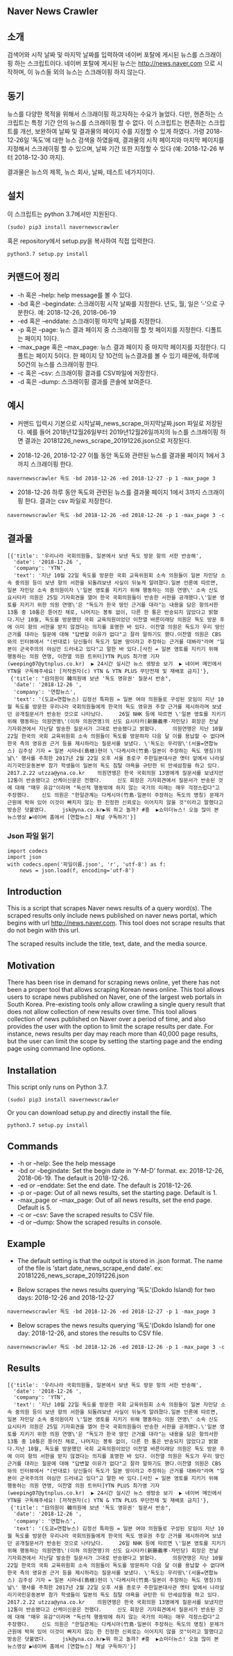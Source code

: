 Naver News Crawler
------------------

소개
----

검색어와 시작 날짜 및 마지막 날짜를 입력하여 네이버 포탈에 게시된 뉴스를
스크래이핑 하는 스크립트이다. 네이버 포탈에 게시된 뉴스는
<a href="http://news.naver.com" class="uri">http://news.naver.com</a>
으로 시작하며, 이 뉴스들 외의 뉴스는 스크래이핑 하지 않는다.

동기
----

뉴스를 다양한 목적을 위해서 스크래이핑 하고자하는 수요가 늘었다. 다만,
현존하는 스크립트는 특정 기간 안의 뉴스를 스크래이핑 할 수 없다. 이
스크립트는 현존하는 스크립트를 개선, 보완하여 날짜 및 결과물의 페이지
수를 지정할 수 있게 하였다. 가령 2018-12-26일 ’독도’에 대한 뉴스 검색을
하였을때, 결과물의 시작 페이지와 마지막 페이지를 지정해서 스크레이핑 할
수 있으며, 날짜 기간 또한 지정할 수 있다 (예: 2018-12-26 부터 2018-12-30
까지).

결과물은 뉴스의 제목, 뉴스 회사, 날짜, 테스트 네가지이다.

설치
----

이 스크립트는 python 3.7에서만 지원된다.

    (sudo) pip3 install navernewscrawler

혹은 repository에서 setup.py을 복사하여 직접 입력한다.

    python3.7 setup.py install

커맨드어 정리
-------------

-   -h 혹은 –help: help message를 볼 수 있다.
-   -bd 혹은 –begindate: 스크래이핑 시작 날짜를 지정한다. 년도, 월, 일은
    ’-’으로 구분한다. 예: 2018-12-26, 2018-06-19
-   -ed 혹은 –enddate: 스크래이핑 마지막 날짜를 지정한다.
-   -p 혹은 –page: 뉴스 결과 페이지 중 스크래이핑 할 첫 페이지를
    지정한다. 디폴트는 페이지 1이다.
-   -max\_page 혹은 –max\_page: 뉴스 결과 페이지 중 마지막 페이지를
    지정한다. 디폴트는 페이지 5이다. 한 페이지 당 10건의 뉴스결과를 볼
    수 있기 때문에, 하루에 50건의 뉴스를 스크래이핑 한다.
-   -c 혹은 –csv: 스크래이핑 결과를 CSV파일에 저장한다.
-   -d 혹은 –dump: 스크래이핑 결과를 콘솔에 보여준다.

예시
----

-   커맨드 입력시 기본으로 시작날짜\_news\_scrape\_마지막날짜.json
    파일로 저장된다. 예를 들어 2018년12월26일부터 2019년12월26일까지의
    뉴스를 스크래이핑 하면 결과는
    20181226\_news\_scrape\_20191226.json으로 저장된다.

-   2018-12-26, 2018-12-27 이틀 동안 독도와 관련된 뉴스를 결과물 페이지
    1에서 3까지 스크래이핑 한다.

<!-- -->

    navernewscrawler 독도 -bd 2018-12-26 -ed 2018-12-27 -p 1 -max_page 3 

-   2018-12-26 하루 동안 독도와 관련된 뉴스를 결과물 페이지 1에서 3까지
    스크래이핑 한다. 결과는 csv 파일로 저장한다.

<!-- -->

    navernewscrawler 독도 -bd 2018-12-26 -ed 2018-12-26 -p 1 -max_page 3 -c

결과물
------

    [{'title': '우리나라 국회의원들, 일본에서 보낸 독도 방문 항의 서한 반송해',
      'date': '2018-12-26 ',
      'company': 'YTN',
      'text': '지난 10월 22일 독도를 방문한 국회 교육위원회 소속 의원들이 일본 자민당 소속 중의원 등이 보낸 항의 서한을 되돌려보낸 사실이 뒤늦게 알려졌다.일본 언론에 따르면, 일본 자민당 소속 중의원이자 \'일본 영토를 지키기 위해 행동하는 의원 연맹\' 소속 신도 요시타카 의원은 25일 기자회견을 열어 한국 국회의원들이 반송한 서한을 공개했다.\'일본 영토를 지키기 위한 의원 연맹\'은 "독도가 한국 땅인 근거를 대라"는 내용을 담은 항의서한 13통 중 10통은 뜯어진 채로, 나머지는 봉투 없이, 다른 한 통은 반송되지 않았다고 밝혔다.지난 10월, 독도를 방문했던 국회 교육의원이었던 이찬열 바른미래당 의원은 독도 방문 후에 이미 항의 서한을 받지 않겠다는 의지를 표명한 바 있다. 이찬열 의원은 독도가 우리 땅인 근거를 대라는 질문에 대해 "답변할 이유가 없다"고 잘라 말하기도 했다.이찬열 의원은 CBS와의 인터뷰에서 "(반대로) 당신들이 독도가 일본 땅이라고 주장하는 근거를 대봐라"라며 "일본이 군국주의의 야심만 드러내고 있다"고 말한 바 있다.[사진 = 일본 영토를 지키기 위해 행동하는 의원 연맹, 이찬열 의원 트위터]YTN PLUS 최가영 기자 (weeping07@ytnplus.co.kr)  ▶ 24시간 실시간 뉴스 생방송 보기  ▶ 네이버 메인에서 YTN을 구독해주세요! [저작권자(c) YTN & YTN PLUS 무단전재 및 재배포 금지]'},
     {'title': "日의원이 韓의원에 보낸 '독도 영유권' 질문서 반송",
      'date': '2018-12-26 ',
      'company': '연합뉴스',
      'text': '(도쿄=연합뉴스) 김정선 특파원 = 일본 여야 의원들로 구성된 모임이 지난 10월 독도를 방문한 우리나라 국회의원들에게 한국의 독도 영유권 주장 근거를 제시하라며 보냈던 공개질문서가 반송된 것으로 나타났다.     26일 NHK 등에 따르면 \'일본 영토를 지키기 위해 행동하는 의원연맹\'(이하 의원연맹)의 신도 요시타카(新藤義孝·자민당) 회장은 전날 기자회견에서 지난달 발송한 질문서가 그대로 반송됐다고 밝혔다.     의원연맹은 지난 10월 22일 한국의 국회 교육위원회 소속 의원들이 독도를 방문하자 다음 달 이를 용납할 수 없다며 한국 측의 영유권 근거 등을 제시하라는 질문서를 보냈다. \'독도는 우리땅\'(서울=연합뉴스) 김주성 기자 = 일본 시마네(島根)현이 \'다케시마(竹島·일본이 주장하는 독도 명칭)의 날\' 행사를 주최한 2017년 2월 22일 오후 서울 종로구 주한일본대사관 옛터 앞에서 나라살리기국민운동본부 참가 학생들이 일본의 독도 침탈 야욕을 규탄한 뒤 만세삼창을 하고 있다. 2017.2.22 utzza@yna.co.kr    의원연맹은 한국 국회의원 13명에게 질문서를 보냈지만 12통이 반송됐다고 산케이신문은 전했다.     신도 회장은 기자회견에서 질문서가 반송된 것에 대해 "매우 유감"이라며 "독선적 행동밖에 하지 않는 국가의 미래는 매우 걱정스럽다"고 주장했다.    신도 의원은 "한일관계는 다케시마(竹島·일본이 주장하는 독도의 명칭) 문제가 근원에 박혀 있어 이것이 빠지지 않는 한 진정한 신뢰로는 이어지지 않을 것"이라고 말했다고 방송은 덧붙였다.     jsk@yna.co.kr▶뭐 하고 놀까? #흥  ▶쇼미더뉴스! 오늘 많이 본 뉴스영상 ▶네이버 홈에서 [연합뉴스] 채널 구독하기'}]

### Json 파일 읽기

    import codecs
    import json
    with codecs.open('파일이름.json', 'r', 'utf-8') as f:
        news = json.load(f, encoding='utf-8')

Introduction
------------

This is a script that scrapes Naver news results of a query word(s). The
scraped results only include news published on naver news portal, which
begins with url
<a href="http://news.naver.com" class="uri">http://news.naver.com</a>.
This tool does not scrape results that do not begin with this url.

The scraped results include the title, text, date, and the media source.

Motivation
----------

There has been rise in demand for scraping news online, yet there has
not been a proper tool that allows scraping Korean news online. This
tool allows users to scrape news published on Naver, one of the largest
web portals in South Korea. Pre-existing tools only allow crawling a
single query result that does not allow collection of new results over
time. This tool allows collection of news published on Naver over a
period of time, and also provides the user with the option to limit the
scrape results per date. For instance, news results per day may reach
more than 40,000 page results, but the user can limit the scope by
setting the starting page and the ending page using command line
options.

Installation
------------

This script only runs on Python 3.7.

    (sudo) pip3 install navernewscrawler

Or you can download setup.py and directly install the file.

    python3.7 setup.py install

Commands
--------

-   -h or –help: See the help message
-   -bd or –begindate: Set the begin date in ‘Y-M-D’ format. ex:
    2018-12-26, 2018-06-19. The default is 2018-12-26.
-   -ed or –enddate: Set the end date. The default is 2018-12-26.
-   -p or –page: Out of all news results, set the starting page. Default
    is 1.
-   -max\_page or –max\_page: Out of all news results, set the end page.
    Default is 5.
-   -c or –csv: Save the scraped results to CSV file.
-   -d or –dump: Show the scraped results in console.

Example
-------

-   The default setting is that the output is stored in .json format.
    The name of the file is ‘start date\_news\_scrape\_end date’. ex:
    20181226\_news\_scrape\_20191226.json

-   Below scrapes the news results querying ‘독도’(Dokdo Island) for two
    days: 2018-12-26 and 2018-12-27

<!-- -->

    navernewscrawler 독도 -bd 2018-12-26 -ed 2018-12-27 -p 1 -max_page 3 

-   Below scrapes the news results querying ‘독도’(Dokdo Island) for one
    day: 2018-12-26, and stores the results to CSV file.

<!-- -->

    navernewscrawler 독도 -bd 2018-12-26 -ed 2018-12-26 -p 1 -max_page 3 -c

Results
-------

    [{'title': '우리나라 국회의원들, 일본에서 보낸 독도 방문 항의 서한 반송해',
      'date': '2018-12-26 ',
      'company': 'YTN',
      'text': '지난 10월 22일 독도를 방문한 국회 교육위원회 소속 의원들이 일본 자민당 소속 중의원 등이 보낸 항의 서한을 되돌려보낸 사실이 뒤늦게 알려졌다.일본 언론에 따르면, 일본 자민당 소속 중의원이자 \'일본 영토를 지키기 위해 행동하는 의원 연맹\' 소속 신도 요시타카 의원은 25일 기자회견을 열어 한국 국회의원들이 반송한 서한을 공개했다.\'일본 영토를 지키기 위한 의원 연맹\'은 "독도가 한국 땅인 근거를 대라"는 내용을 담은 항의서한 13통 중 10통은 뜯어진 채로, 나머지는 봉투 없이, 다른 한 통은 반송되지 않았다고 밝혔다.지난 10월, 독도를 방문했던 국회 교육의원이었던 이찬열 바른미래당 의원은 독도 방문 후에 이미 항의 서한을 받지 않겠다는 의지를 표명한 바 있다. 이찬열 의원은 독도가 우리 땅인 근거를 대라는 질문에 대해 "답변할 이유가 없다"고 잘라 말하기도 했다.이찬열 의원은 CBS와의 인터뷰에서 "(반대로) 당신들이 독도가 일본 땅이라고 주장하는 근거를 대봐라"라며 "일본이 군국주의의 야심만 드러내고 있다"고 말한 바 있다.[사진 = 일본 영토를 지키기 위해 행동하는 의원 연맹, 이찬열 의원 트위터]YTN PLUS 최가영 기자 (weeping07@ytnplus.co.kr)  ▶ 24시간 실시간 뉴스 생방송 보기  ▶ 네이버 메인에서 YTN을 구독해주세요! [저작권자(c) YTN & YTN PLUS 무단전재 및 재배포 금지]'},
     {'title': "日의원이 韓의원에 보낸 '독도 영유권' 질문서 반송",
      'date': '2018-12-26 ',
      'company': '연합뉴스',
      'text': '(도쿄=연합뉴스) 김정선 특파원 = 일본 여야 의원들로 구성된 모임이 지난 10월 독도를 방문한 우리나라 국회의원들에게 한국의 독도 영유권 주장 근거를 제시하라며 보냈던 공개질문서가 반송된 것으로 나타났다.     26일 NHK 등에 따르면 \'일본 영토를 지키기 위해 행동하는 의원연맹\'(이하 의원연맹)의 신도 요시타카(新藤義孝·자민당) 회장은 전날 기자회견에서 지난달 발송한 질문서가 그대로 반송됐다고 밝혔다.     의원연맹은 지난 10월 22일 한국의 국회 교육위원회 소속 의원들이 독도를 방문하자 다음 달 이를 용납할 수 없다며 한국 측의 영유권 근거 등을 제시하라는 질문서를 보냈다. \'독도는 우리땅\'(서울=연합뉴스) 김주성 기자 = 일본 시마네(島根)현이 \'다케시마(竹島·일본이 주장하는 독도 명칭)의 날\' 행사를 주최한 2017년 2월 22일 오후 서울 종로구 주한일본대사관 옛터 앞에서 나라살리기국민운동본부 참가 학생들이 일본의 독도 침탈 야욕을 규탄한 뒤 만세삼창을 하고 있다. 2017.2.22 utzza@yna.co.kr    의원연맹은 한국 국회의원 13명에게 질문서를 보냈지만 12통이 반송됐다고 산케이신문은 전했다.     신도 회장은 기자회견에서 질문서가 반송된 것에 대해 "매우 유감"이라며 "독선적 행동밖에 하지 않는 국가의 미래는 매우 걱정스럽다"고 주장했다.    신도 의원은 "한일관계는 다케시마(竹島·일본이 주장하는 독도의 명칭) 문제가 근원에 박혀 있어 이것이 빠지지 않는 한 진정한 신뢰로는 이어지지 않을 것"이라고 말했다고 방송은 덧붙였다.     jsk@yna.co.kr▶뭐 하고 놀까? #흥  ▶쇼미더뉴스! 오늘 많이 본 뉴스영상 ▶네이버 홈에서 [연합뉴스] 채널 구독하기'}]
